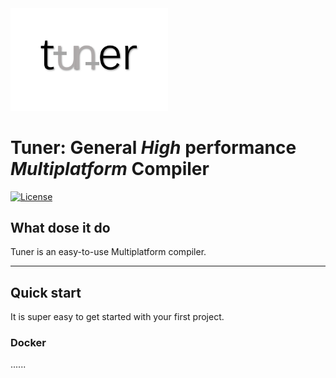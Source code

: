 <img src="doc/img/tunner.png" width="50%" syt height="50%" />

# Tuner: General *High* performance *Multiplatform* Compiler

[![License](https://img.shields.io/badge/license-Apache%202-4EB1BA.svg)](https://www.apache.org/licenses/LICENSE-2.0.html)

## What dose it do

Tuner is an easy-to-use Multiplatform compiler.

----------------------------------------------------------

## Quick start
It is super easy to get started with your first project.
### Docker
......